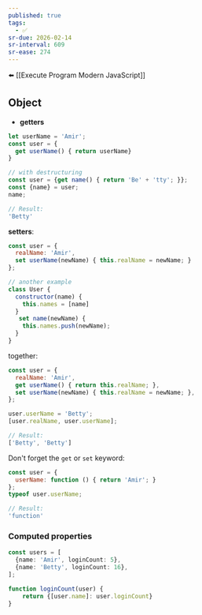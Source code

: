 ```yaml
---
published: true
tags:
  - ✅
sr-due: 2026-02-14
sr-interval: 609
sr-ease: 274
---
```


⬅️ [[Execute Program Modern JavaScript]]

## Object
- **getters**
```js
let userName = 'Amir';
const user = {
  get userName() { return userName}
}

// with destructuring
const user = {get name() { return 'Be' + 'tty'; }};
const {name} = user;
name;

// Result:
'Betty'

```

**setters**:
```js
const user = {
  realName: 'Amir',
  set userName(newName) { this.realName = newName; }
};

// another example
class User {
  constructor(name) {
    this.names = [name]
  }
   set name(newName) {
    this.names.push(newName);
  }
}
```

together:
```js
const user = {
  realName: 'Amir',
  get userName() { return this.realName; },
  set userName(newName) { this.realName = newName; },
};

user.userName = 'Betty';
[user.realName, user.userName];

// Result:
['Betty', 'Betty']
```

Don't forget the `get` or `set` keyword:
```js
const user = {
  userName: function () { return 'Amir'; }
};
typeof user.userName;

// Result:
'function'
```

### Computed properties
```ts
const users = [
  {name: 'Amir', loginCount: 5},
  {name: 'Betty', loginCount: 16},
];

function loginCount(user) {
    return {[user.name]: user.loginCount}
}
```